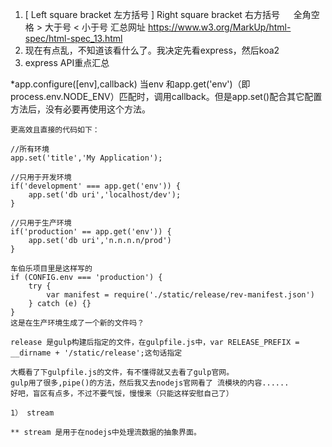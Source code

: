 1.   &#91;     Left square bracket  左方括号
     &#93;     Right square bracket  右方括号
     &emsp;    全角空格
      &gt;  大于号
       &lt; 小于号
     汇总网址 https://www.w3.org/MarkUp/html-spec/html-spec_13.html
2.   现在有点乱，不知道该看什么了。我决定先看express，然后koa2
3.  express  API重点汇总

*app.configure([env],callback)
    当env 和app.get('env')（即process.env.NODE_ENV）匹配时，调用callback。但是app.set()配合其它配置方法后，没有必要再使用这个方法。

    更高效且直接的代码如下：

    //所有环境
    app.set('title','My Application');

    //只用于开发环境
    if('development' === app.get('env')) {
        app.set('db uri','localhost/dev');
    }

    //只用于生产环境
    if('production' == app.get('env')) {
        app.set('db uri','n.n.n.n/prod')
    }

    车伯乐项目里是这样写的
    if (CONFIG.env === 'production') {
        try {
            var manifest = require('./static/release/rev-manifest.json')
        } catch (e) {}
    }
    这是在生产环境生成了一个新的文件吗？

    release 是gulp构建后指定的文件，在gulpfile.js中，var RELEASE_PREFIX = __dirname + '/static/release';这句话指定

    大概看了下gulpfile.js的文件，有不懂得就又去看了gulp官网。
    gulp用了很多,pipe()的方法，然后我又去nodejs官网看了 流模块的内容......
    好吧，盲区有点多，不过不要气馁，慢慢来（只能这样安慰自己了）

    1） stream

    ** stream 是用于在nodejs中处理流数据的抽象界面。
